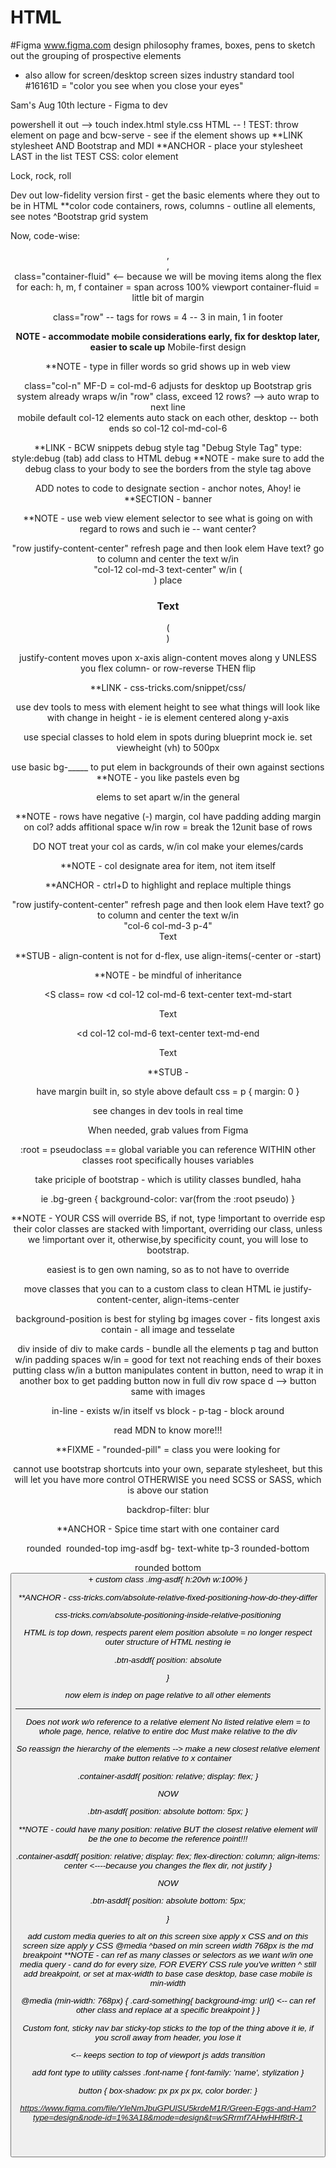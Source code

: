 # HTML



#Figma
www.figma.com
design philosophy
frames, boxes, pens to sketch out the grouping of prospective elements
* also allow for screen/desktop screen sizes
industry standard tool
#16161D = "color you see when you close your eyes"

Sam's Aug 10th lecture - Figma to dev

powershell it out --> touch index.html style.css
HTML -- !
TEST: throw element on page and bcw-serve - see if the element shows up
**LINK stylesheet <link rel="stylesheet" href="style.css">
AND Bootstrap and MDI
**ANCHOR - place your stylesheet LAST in the list
TEST CSS: color element

Lock, rock, roll

Dev out low-fidelity version first - get the basic elements where they out to be in HTML
**color code containers, rows, columns - outline all elements, see notes
^Bootstrap grid system

Now, code-wise: <header>, <main>, <footer>
class="container-fluid" <-- because we will be moving items along the flex
 for each: h, m, f
container = span across 100% viewport
container-fluid = little bit of margin

<section> class="row" -- tags for rows = 4 -- 3 in main, 1 in footer

**NOTE - accommodate mobile considerations early, fix for desktop later, easier to scale up** Mobile-first design

**NOTE - type in filler words so grid shows up in web view

<div> class="col-n" MF-D = col-md-6 adjusts for desktop up
Bootstrap gris system already wraps w/in "row" class, exceed 12 rows? --> auto wrap to next line

<footer> mobile default col-12 elements auto stack on each other, desktop -- both ends
so col-12 col-md-col-6

**LINK - BCW snippets debug style tag
"Debug Style Tag"
type: style:debug (tab) add class to HTML debug
**NOTE -  make sure to add the debug class to your body to see the borders from the style tag above

ADD notes to code to designate section - anchor notes, Ahoy!
ie
**SECTION - banner

**NOTE - use web view element selector to see what is going on with regard to rows and such
ie -- want center?
<section> "row justify-content-center"
 refresh page and then look elem
 Have text? go to column and center the text w/in
 <div> "col-12 col-md-3 text-center"
w/in (<div>) place <h1> Text </h1> (<div>)

justify-content moves upon x-axis
align-content moves along y
UNLESS
you flex column- or row-reverse
THEN flip

**LINK - css-tricks.com/snippet/css/

use dev tools to mess with element height to see what things will look like with change in height - ie is element centered along y-axis


use special classes to hold elem in spots during blueprint mock
ie. set viewheight (vh) to 500px

use basic bg-_____ to put elem in backgrounds of their own against sections
**NOTE - you like pastels
 even bg <div> elems to set apart w/in the general <section>

 **NOTE - rows have negative (-) margin, col have padding
 adding margin on col? adds affitional space w/in row = break the 12unit base of rows

 DO NOT treat your col as cards, w/in col make your elemes/cards

 **NOTE - col designate area for item, not item itself

 **ANCHOR - ctrl+D to highlight and replace multiple things

 <section> "row justify-content-center"
 refresh page and then look elem
 Have text? go to column and center the text w/in
 <div> "col-6 col-md-3 p-4" <div class=bg__> Text</div> </div>

 **STUB - align-content is not for d-flex, use align-items(-center or -start)

**NOTE - be mindful of inheritance

<footer class = container-fluid

<S class= row
<d col-12 col-md-6 text-center text-md-start
<p> Text

<d col-12 col-md-6 text-center text-md-end
<p> Text

**STUB - <p> have margin built in, so style above default
css =
p {
    margin: 0
}

see changes in dev tools in real time

When needed, grab values from Figma

:root = pseudoclass == global variable you can reference WITHIN other classes
root specifically houses variables

<!-- utility classes -->

take priciple of bootstrap - which is utility classes bundled, haha

ie
.bg-green {
    background-color: var(from the :root pseudo)
}

**NOTE - YOUR CSS will override BS, if not, type !important to override
esp their color classes are stacked with !important, overriding our class, unless we !important over it, otherwise,by specificity count, you will lose to bootstrap.

easiest is to gen own naming, so as to not have to override

move classes that you can to a custom class to clean HTML
ie justify-content-center, align-items-center


background-position is best for styling bg images
cover - fits longest axis
contain - all image and tesselate

div inside of div to make cards - bundle all the elements
p tag and button w/in
padding spaces w/in = good for text not reaching ends of their boxes
putting class w/in a button manipulates content in button, need to wrap it in another box to get padding 
button now in full div row space
d --> button
same with images

in-line - exists w/in itself
vs
block - p-tag - block around

read MDN to know more!!!

**FIXME - "rounded-pill" = class you were looking for

cannot use bootstrap shortcuts into your own, separate stylesheet, but this will let you have more control
OTHERWISE you need SCSS or SASS, which is above our station

backdrop-filter: blur

**ANCHOR - Spice time
start with one container card

<d class> rounded
<img src=""> rounded-top img-asdf
<d class> bg- text-white tp-3 rounded-bottom
<p ham> rounded bottom
<button class= "bg- rounded-pill w-50 p-2  fs-##"> + <i class>
custom class
.img-asdf{
    h:20vh
    w:100%
}

**ANCHOR - css-tricks.com/absolute-relative-fixed-positioning-how-do-they-differ

css-tricks.com/absolute-positioning-inside-relative-positioning

HTML is top down, respects parent elem
position absolute = no longer respect outer structure of HTML nesting
 ie

 .btn-asddf{
 position: absolute

 }

 now elem is indep on page relative to all other elements
 *******
 Does not work w/o reference to a relative element
 No listed relative elem = to whole page, hence, relative to entire doc
 Must make relative to the div

 So reassign the hierarchy of the elements --> make a new closest relative element
 make button relative to x container

  .container-asddf{
 position: relative;
 display: flex;
  }

 NOW

  .btn-asddf{
 position: absolute
 bottom: 5px;
 }


 **NOTE - could have many position: relative BUT the closest relative element will be the one to become the reference point!!!

  .container-asddf{
 position: relative;
 display: flex;
 flex-direction: column;
 align-items: center  <----because you changes the flex dir, not justify
 }

 NOW

  .btn-asddf{
 position: absolute
 bottom: 5px;
 
 }

 add custom media queries to alt
 on this screen sixe apply x CSS and on this screen size apply y CSS
 @media
^based on min screen width
        768px is the md breakpoint
**NOTE - can ref as many classes or selectors as we want w/in one media query - cand do for every size, FOR EVERY CSS rule you've written
^ still add breakpoint, or set at max-width to base case desktop, base case mobile is min-width

@media (min-width: 768px) {
.card-something{
    background-img: url() <-- can ref other class and replace at a specific breakpoint
}
}

Custom font, sticky nav bar
sticky-top sticks to the top of the thing above it ie, if you scroll away from header, you lose it

<header class="sticky-top" ><-- keeps section to top of viewport js adds transition

add font type to utility calsses
.font-name {
    font-family: 'name', stylization
}

button {
    box-shadow: px px px px, color
    border:
}

https://www.figma.com/file/YleNmJbuGPUlSU5krdeM1R/Green-Eggs-and-Ham?type=design&node-id=1%3A18&mode=design&t=wSRrmf7AHwHHf8tR-1


